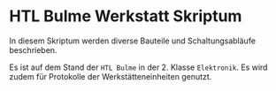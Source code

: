 # HTL Bulme Werkstatt Skriptum

In diesem Skriptum werden diverse Bauteile und Schaltungsabläufe beschrieben.

Es ist auf dem Stand der `HTL Bulme` in der 2. Klasse `Elektronik`. Es wird zudem für Protokolle der Werkstätteneinheiten genutzt.